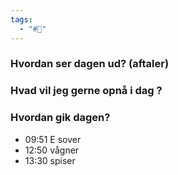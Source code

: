 ```yaml
---
tags:
  - "#📅"
---
```

### Hvordan ser dagen ud? (aftaler)


### Hvad vil jeg gerne opnå i dag ?


### Hvordan gik dagen?
- 09:51 E sover 
- 12:50 vågner 
- 13:30 spiser 